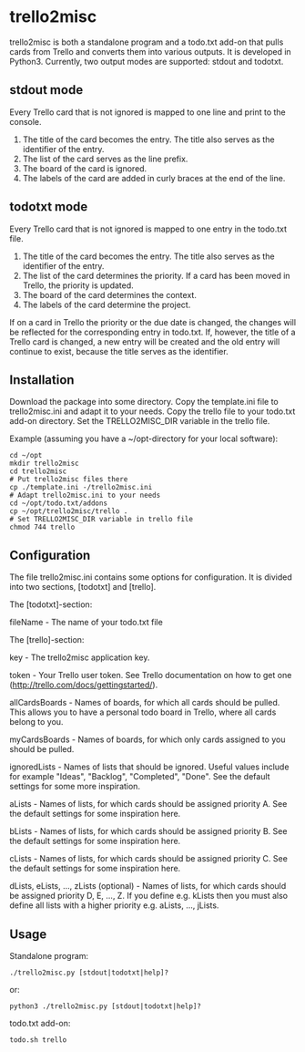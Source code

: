 
trello2misc
===========

trello2misc is both a standalone program and a todo.txt add-on that pulls cards
from Trello and converts them into various outputs. It is developed in Python3.
Currently, two output modes are supported: stdout and todotxt.

stdout mode
-----------

Every Trello card that is not ignored is mapped to one line and print to the
console.

1. The title of the card becomes the entry. The title also serves as
the identifier of the entry.
2. The list of the card serves as the line prefix.
3. The board of the card is ignored.
4. The labels of the card are added in curly braces at the end of the line.

todotxt mode
------------

Every Trello card that is not ignored is mapped to one entry in the
todo.txt file. 

1. The title of the card becomes the entry. The title also serves as
the identifier of the entry.
2. The list of the card determines the priority. If a card has been
moved in Trello, the priority is updated.
3. The board of the card determines the context. 
4. The labels of the card determine the project.
	
If on a card in Trello the priority or the due date is changed, the changes will
be reflected for the corresponding entry in todo.txt. If, however, the title of
a Trello card is changed, a new entry will be created and the old entry will
continue to exist, because the title serves as the identifier.


Installation
------------

Download the package into some directory. Copy the template.ini file to
trello2misc.ini and adapt it to your needs. Copy the trello file to your
todo.txt add-on directory. Set the TRELLO2MISC_DIR variable in the trello file.

Example (assuming you have a ~/opt-directory for your local software):

    cd ~/opt
    mkdir trello2misc
    cd trello2misc
    # Put trello2misc files there
    cp ./template.ini -/trello2misc.ini
    # Adapt trello2misc.ini to your needs
    cd ~/opt/todo.txt/addons
    cp ~/opt/trello2misc/trello .
    # Set TRELLO2MISC_DIR variable in trello file
    chmod 744 trello
	

Configuration
-------------

The file trello2misc.ini contains some options for configuration. It is divided
into two sections, [todotxt] and [trello].

The [todotxt]-section:

fileName - The name of your todo.txt file

The [trello]-section:

key - The trello2misc application key.

token - Your Trello user token. See Trello documentation on how to
get one (http://trello.com/docs/gettingstarted/).

allCardsBoards - Names of boards, for which all cards should be
pulled. This allows you to have a personal todo board in Trello,
where all cards belong to you.

myCardsBoards - Names of boards, for which only cards assigned to you should be
pulled.

ignoredLists - Names of lists that should be ignored. Useful values include for
example "Ideas", "Backlog", "Completed", "Done". See the default settings for
some more inspiration.

aLists - Names of lists, for which cards should be assigned priority A. See the
default settings for some inspiration here. 

bLists - Names of lists, for which cards should be assigned priority B. See the
default settings for some inspiration here.

cLists - Names of lists, for which cards should be assigned priority C. See the
default settings for some inspiration here.

dLists, eLists, …, zLists (optional) - Names of lists, for which cards should
be assigned priority D, E, …, Z. If you define e.g. kLists then you must also
define all lists with a higher priority e.g. aLists, …, jLists.


Usage
-----

Standalone program:

    ./trello2misc.py [stdout|todotxt|help]?

or:

    python3 ./trello2misc.py [stdout|todotxt|help]?

todo.txt add-on:

    todo.sh trello

